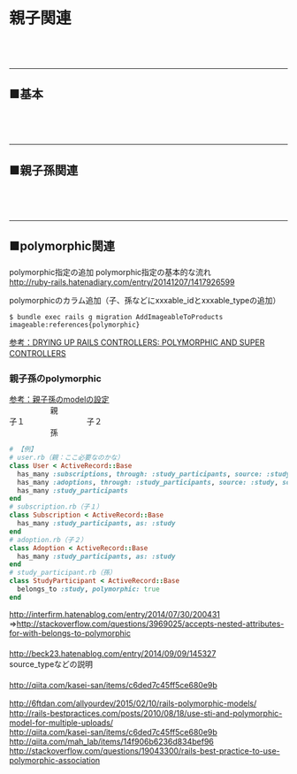 # 親子関連

　  
　  
- - - 
## ■基本
###
　  
　  
- - - 
## ■親子孫関連
###
　  
　  
- - - 
## ■polymorphic関連
###

polymorphic指定の追加
polymorphic指定の基本的な流れ  
http://ruby-rails.hatenadiary.com/entry/20141207/1417926599  


polymorphicのカラム追加（子、孫などにxxxable_idとxxxable_typeの追加）
```
$ bundle exec rails g migration AddImageableToProducts imageable:references{polymorphic}
```
[参考：DRYING UP RAILS CONTROLLERS: POLYMORPHIC AND SUPER CONTROLLERS](http://pathfindersoftware.com/2008/07/drying-up-rails-controllers-polymorphic-and-super-controllers/)
　  

### 親子孫のpolymorphic
[参考：親子孫のmodelの設定](http://qiita.com/mah_lab/items/14f906b6236d834bef96)  
　　　　　 親  
子１　　　　　　　　子２  
　　　　　 孫  
```ruby
# 【例】
# user.rb（親：ここ必要なのかな）
class User < ActiveRecord::Base
  has_many :subscriptions, through: :study_participants, source: :study, source_type: 'Subscription'
  has_many :adoptions, through: :study_participants, source: :study, source_type: 'Adoption'
  has_many :study_participants
end
# subscription.rb（子１）
class Subscription < ActiveRecord::Base
  has_many :study_participants, as: :study
end
# adoption.rb（子２）
class Adoption < ActiveRecord::Base
  has_many :study_participants, as: :study
end
# study_participant.rb（孫）
class StudyParticipant < ActiveRecord::Base
  belongs_to :study, polymorphic: true
end
```


http://interfirm.hatenablog.com/entry/2014/07/30/200431  
⇒http://stackoverflow.com/questions/3969025/accepts-nested-attributes-for-with-belongs-to-polymorphic  
　  
http://beck23.hatenablog.com/entry/2014/09/09/145327  
source_typeなどの説明  
　  
http://qiita.com/kasei-san/items/c6ded7c45ff5ce680e9b  

http://6ftdan.com/allyourdev/2015/02/10/rails-polymorphic-models/  　  
http://rails-bestpractices.com/posts/2010/08/18/use-sti-and-polymorphic-model-for-multiple-uploads/  
http://qiita.com/kasei-san/items/c6ded7c45ff5ce680e9b  
http://qiita.com/mah_lab/items/14f906b6236d834bef96  
http://stackoverflow.com/questions/19043300/rails-best-practice-to-use-polymorphic-association  
